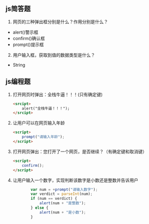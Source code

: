 ## js简答题

 1. 网页的三种弹出框分别是什么？作用分别是什么？
- alert()警示框
- confirm()确认框
- prompt()提示框

 2. 用户输入框，获取到值的数据类型是什么？

- String


## js编程题
1. 打开网页时弹出：全栈牛逼！！！(只有确定键)

    ```html
    <srcipt>
        alert("全栈牛逼！！！");
    </srcipt>
    ```

2. 让用户可以在网页输入年龄

    ```html
    <script>
        prompt("请输入年龄");
    </script>
    ```

3. 打开网页弹出：您打开了一个网页，是否继续？（有确定键和取消键）

    ```html
    <script>
        confirm();
    </script>
    ```

4. 让用户输入一个数字，实现判断该数字是小数还是整数并告诉用户

    ```js
            var num = +prompt("请输入数字");
            var verdict = parseInt(num);
            if (num == verdict) {
                alert(num + "是整数");
            } else {
                alert(num + "是小数");
            }
    ```




 
